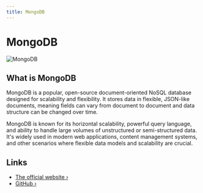 ```yaml
---
title: MongoDB
---
```


# MongoDB

![MongoDB](/images/database-logos/mongodb.png)

## What is MongoDB

MongoDB is a popular, open-source document-oriented NoSQL database designed for scalability and flexibility. It stores data in flexible, JSON-like documents, meaning fields can vary from document to document and data structure can be changed over time.

MongoDB is known for its horizontal scalability, powerful query language, and ability to handle large volumes of unstructured or semi-structured data. It's widely used in modern web applications, content management systems, and other scenarios where flexible data models and scalability are crucial.

## Links

- [The official website ›](https://www.mongodb.com/)
- [GitHub ›](https://github.com/mongodb/mongo)
